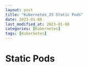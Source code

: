 ```yaml
---
layout: post
title: "Kubernetes_25 Static Pods"
date: 2023-01-08
last_modified_at: 2023-01-08
categories: [Kubernetes]
tags: [Kubernetes]
---
```


# Static Pods
